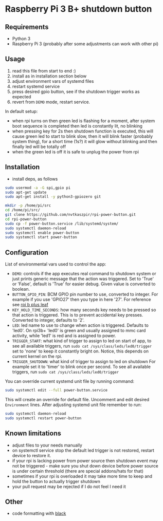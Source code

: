 # Raspberry Pi 3 B+ shutdown button

## Requirements

- Python 3
- Raspberry Pi 3 (probably after some adjustments can work with other pi)

## Usage

1. read this file from start to end :)
2. install as in installation section below
3. adjust environment vars of systemd files
4. restart systemd service
5. press desired gpio button, see if the shutdown trigger works as expected
6. revert from `DEMO` mode, restart service.

In default setup:

- when rpi turns on then green led is flashing for a moment,
  after system boot sequence is completed then led is constantly lit,
  no blinking
- when pressing key for 2s then shutdown function is executed,
  this will cause green led to start to blink slow, then it will blink
  faster (probably system thing), for a short time (1s?) it will
  glow without blinking and then finally led will be totally off
- when the green led is off it is safe to unplug the power from rpi

## Installation

- install deps, as follows

```bash
sudo usermod -a -G spi,gpio pi
sudo apt-get update
sudo apt-get install -y python3-gpiozero git

mkdir -p /home/pi/src
cd /home/pi/src/
git clone https://github.com/nvtkaszpir/rpi-power-button.git
cd rpi-power-button
sudo cp -f power-button.service /lib/systemd/system/
sudo systemctl daemon-reload
sudo systemctl enable power-button
sudo systemctl start power-button
```

## Configuration

List of environmental vars used to control the app:

- `DEMO`: controls if the app executes real command to shutdown system
   or just prints generic message that the action was triggered.
   Set to 'True' or 'False', default is 'True' for easier debug.
   Given value is converted to boolean.
- `BUTTON_GPIO_PIN`: BCM GPIO pin number to use, converted to integer.
  For example if you use 'GPIO27' then you type in here '27'.
  For reference see [rpi b plus leaf](https://github.com/splitbrain/rpibplusleaf)
- `KEY_HOLD_TIME_SECONDS`: how many seconds key needs to be pressed
  so that action is triggered. This is to prevent accidental key presses.
  Converted to integer, defaults to '2'.
- `LED`: led name to use to change when action is triggered.
  Defaults to 'led0'.
  On rpi3b+ 'led0' is green and usually assigned to mmc card activity,
  while 'led1' is red and is assigned to power.
- `TRIGGER_START`: what kind of trigger to assign to led on start of app,
  to see all available triggers, run `sudo cat /sys/class/leds/led0/trigger`
  set to 'none' to keep it constantly bright on.
  Notice, this depends on current kernel on the rpi.
- `TRIGGER_SHUTDOWN`: what kind of trigger to assign to led on shutdown
  For example set it to 'timer' to blink once per second.
  To see all available triggers, run `sudo cat /sys/class/leds/led0/trigger`

You can override current systemd unit file by running command:

```bash
sudo systemctl edit --full power-button.service
```

This will create an override for default file.
Uncomment and edit desired `Environment` lines.
After adjusting systemd unit file remember to run:

```bash
sudo systemctl daemon-reload
sudo systemctl restart power-button
```

## Known limitations

- adjust files to your needs manually
- on systemctl service stop the default led trigger is not restored,
  restart device to restore it.
- if your rpi is lacking power from power source then shutdown event
  may not be triggered - make sure you shut down device before power
  source is under certain threshold (there are special addons/hats for that)
- sometimes if your rpi is overloaded it may take more time to keep and hold
  the button to actually trigger shutdown
- your pull request may be rejected if I do not feel I need it

## Other

- code formatting with [black](https://github.com/psf/black)
